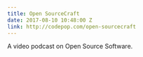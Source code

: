 ```yaml
---
title: Open SourceCraft
date: 2017-08-10 10:48:00 Z
link: http://codepop.com/open-sourcecraft
---
```


A video podcast on Open Source Software.

